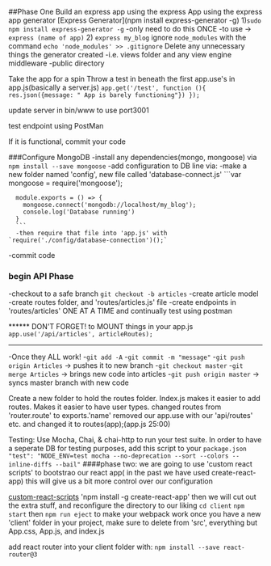 ##Phase One
Build an express app using the express App using the express app generator [Express Generator](npm install express-generator -g)
1)`sudo npm install express-generator -g`
  -only need to do this ONCE
  -to use -> `express (name of app)`
2) `express my_blog`
ignore `node_modules` with the command `echo 'node_modules' >> .gitignore`
Delete any unnecessary things the generator created
  -i.e. views folder and any view engine middleware
  -public directory

Take the app for a spin
Throw a test in beneath the first app.use's in app.js(basically a server.js)
`app.get('/test', function (){
  res.json({message: " App is barely functioning"})
});`

update server in bin/www to use port3001

test endpoint using PostMan

If it is functional, commit your code

###Configure MongoDB
  -install any dependencies(mongo, mongoose)  via `npm install --save mongoose`
  -add configuration to DB line via:
    -make a new folder named 'config', new file called 'database-connect.js'
      ```var mongoose = require('mongoose');

      module.exports = () => {
        mongoose.connect('mongodb://localhost/my_blog');
        console.log('Database running')
      }
      ```
      -then require that file into 'app.js' with `require('./config/database-connection')();`
  -commit code

### begin API Phase
  -checkout to a safe branch `git checkout -b articles`
  -create article model
  -create routes folder, and 'routes/articles.js' file
  -create endpoints in 'routes/articles' ONE AT A TIME and continually test using postman

  ****** DON'T FORGET! to MOUNT things in your app.js
  `app.use('/api/articles', articleRoutes);`
  *********

  -Once they ALL work!
    -`git add -A`
    -`git commit -m "message"`
    -`git push origin Articles` -> pushes it to new branch
    -`git checkout master`
    -`git merge Articles` -> brings new code into articles
    -`git push origin master` -> syncs master branch with new code

Create a new folder to hold the routes folder.
Index.js makes it easier to add routes. Makes it easier to have user types.
changed routes from 'router.route' to exports.'name'
 removed our app.use with our 'api/routes' etc. and changed it to routes(app);(app.js 25:00)

 Testing:
Use Mocha, Chai, & chai-http to run your test suite. In order to have a seperate DB for testing purposes, add this script to your `package.json`
`    "test": "NODE_ENV=test mocha --no-deprecation --sort --colors --inline-diffs --bail"
`
####phase two:
we are going to use 'custom react scripts' to bootstrao our react app( in the past we have used create-react-app) this will give us a bit more control over our configuration

[custom-react-scripts](https://www.npmjs.com/package/react-scripts/custom)
'npm install -g create-react-app'
then we will cut out the extra stuff, and reconfigure the directory to our liking
`cd client`
`npm start`
then `npm run eject` to make your webpack work
 once you have a new 'client' folder in your project, make sure to delete from 'src', everything but App.css, App.js, and index.js

 add react router into your client folder with: `npm install --save react-router@3`
